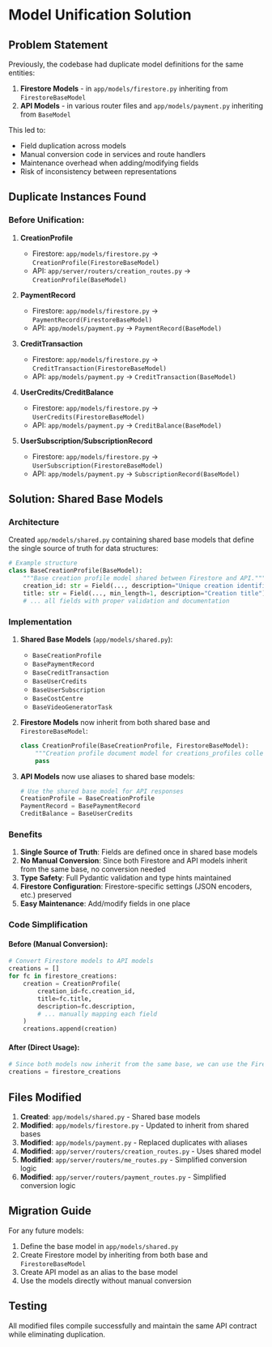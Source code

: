 # Model Unification Solution

## Problem Statement

Previously, the codebase had duplicate model definitions for the same entities:

1. **Firestore Models** - in `app/models/firestore.py` inheriting from `FirestoreBaseModel`
2. **API Models** - in various router files and `app/models/payment.py` inheriting from `BaseModel`

This led to:
- Field duplication across models
- Manual conversion code in services and route handlers
- Maintenance overhead when adding/modifying fields
- Risk of inconsistency between representations

## Duplicate Instances Found

### Before Unification:

1. **CreationProfile**
   - Firestore: `app/models/firestore.py` → `CreationProfile(FirestoreBaseModel)`
   - API: `app/server/routers/creation_routes.py` → `CreationProfile(BaseModel)`

2. **PaymentRecord**
   - Firestore: `app/models/firestore.py` → `PaymentRecord(FirestoreBaseModel)`
   - API: `app/models/payment.py` → `PaymentRecord(BaseModel)`

3. **CreditTransaction**
   - Firestore: `app/models/firestore.py` → `CreditTransaction(FirestoreBaseModel)`
   - API: `app/models/payment.py` → `CreditTransaction(BaseModel)`

4. **UserCredits/CreditBalance**
   - Firestore: `app/models/firestore.py` → `UserCredits(FirestoreBaseModel)`
   - API: `app/models/payment.py` → `CreditBalance(BaseModel)`

5. **UserSubscription/SubscriptionRecord**
   - Firestore: `app/models/firestore.py` → `UserSubscription(FirestoreBaseModel)`
   - API: `app/models/payment.py` → `SubscriptionRecord(BaseModel)`

## Solution: Shared Base Models

### Architecture

Created `app/models/shared.py` containing shared base models that define the single source of truth for data structures:

```python
# Example structure
class BaseCreationProfile(BaseModel):
    """Base creation profile model shared between Firestore and API."""
    creation_id: str = Field(..., description="Unique creation identifier")
    title: str = Field(..., min_length=1, description="Creation title")
    # ... all fields with proper validation and documentation
```

### Implementation

1. **Shared Base Models** (`app/models/shared.py`):
   - `BaseCreationProfile`
   - `BasePaymentRecord`
   - `BaseCreditTransaction`
   - `BaseUserCredits`
   - `BaseUserSubscription`
   - `BaseCostCentre`
   - `BaseVideoGeneratorTask`

2. **Firestore Models** now inherit from both shared base and `FirestoreBaseModel`:
   ```python
   class CreationProfile(BaseCreationProfile, FirestoreBaseModel):
       """Creation profile document model for creations_profiles collection."""
       pass
   ```

3. **API Models** now use aliases to shared base models:
   ```python
   # Use the shared base model for API responses
   CreationProfile = BaseCreationProfile
   PaymentRecord = BasePaymentRecord
   CreditBalance = BaseUserCredits
   ```

### Benefits

1. **Single Source of Truth**: Fields are defined once in shared base models
2. **No Manual Conversion**: Since both Firestore and API models inherit from the same base, no conversion needed
3. **Type Safety**: Full Pydantic validation and type hints maintained
4. **Firestore Configuration**: Firestore-specific settings (JSON encoders, etc.) preserved
5. **Easy Maintenance**: Add/modify fields in one place

### Code Simplification

#### Before (Manual Conversion):
```python
# Convert Firestore models to API models
creations = []
for fc in firestore_creations:
    creation = CreationProfile(
        creation_id=fc.creation_id,
        title=fc.title,
        description=fc.description,
        # ... manually mapping each field
    )
    creations.append(creation)
```

#### After (Direct Usage):
```python
# Since both models now inherit from the same base, we can use the Firestore models directly
creations = firestore_creations
```

## Files Modified

1. **Created**: `app/models/shared.py` - Shared base models
2. **Modified**: `app/models/firestore.py` - Updated to inherit from shared bases
3. **Modified**: `app/models/payment.py` - Replaced duplicates with aliases
4. **Modified**: `app/server/routers/creation_routes.py` - Uses shared model
5. **Modified**: `app/server/routers/me_routes.py` - Simplified conversion logic
6. **Modified**: `app/server/routers/payment_routes.py` - Simplified conversion logic

## Migration Guide

For any future models:

1. Define the base model in `app/models/shared.py`
2. Create Firestore model by inheriting from both base and `FirestoreBaseModel`
3. Create API model as an alias to the base model
4. Use the models directly without manual conversion

## Testing

All modified files compile successfully and maintain the same API contract while eliminating duplication. 